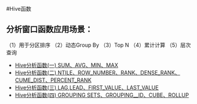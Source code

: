 #Hive函数





## 分析窗口函数应用场景：

  （1）用于分区排序
  （2）动态Group By
  （3）Top N
  （4）累计计算
  （5）层次查询 

* [Hive分析函数(一) SUM、AVG、MIN、MAX](Content/Hive/Hive分析函数(一).md) 
* [Hive分析函数(二) NTILE、ROW_NUMBER、RANK、DENSE_RANK、CUME_DIST、PERCENT_RANK](Content/Hive/Hive分析函数(二).md) 
* [Hive分析函数(三) LAG,LEAD、FIRST_VALUE、LAST_VALUE](Content/Hive/Hive分析函数(三).md) 
* [Hive分析函数(四) GROUPING SETS、GROUPING__ID、CUBE、ROLLUP](Content/Hive/Hive分析函数(四).md) 